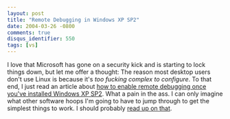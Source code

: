 ```yaml
---
layout: post
title: "Remote Debugging in Windows XP SP2"
date: 2004-03-26 -0800
comments: true
disqus_identifier: 550
tags: [vs]
---
```

I love that Microsoft has gone on a security kick and is starting to
lock things down, but let me offer a thought: The reason most desktop
users don't use Linux is because it's *too fucking complex to
configure*. To that end, I just read an article about [how to enable
remote debugging once you've installed Windows XP
SP2](http://msdn.microsoft.com/security/default.aspx?pull=/library/en-us/dnwxp/html/xpsp2remotedebug.asp).
What a pain in the ass. I can only imagine what other software hoops I'm
going to have to jump through to get the simplest things to work. I
should probably [read up on
that](http://msdn.microsoft.com/security/productinfo/xpsp2/default.aspx).
